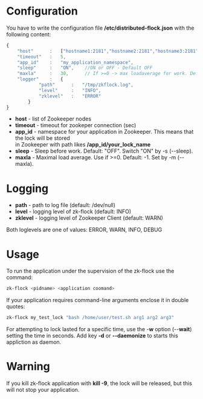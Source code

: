 Configuration
=============

You have to write the configuration file **/etc/distributed-flock.json** with the following content:
```js
{
    "host"      :   ["hostname1:2181","hostname2:2181","hostname3:2181"],
    "timeout"   :   5,
    "app_id"    :   "my_application_namespace",
    "sleep"     :   "ON",    //ON or OFF - Default OFF
    "maxla"     :   30,      // If >=0 -> max loadaverage for work. Default -1
    "logger"    :   {
            "path"      :   "/tmp/zkflock.log",
            "level"     :   "INFO",        
            "zklevel"   :   "ERROR"
        }
}
```
 * **host** - list of Zookeeper nodes
 * **timeout** - timeout for zookeper connection (sec)
 * **app_id** - namespace for your application in Zookeeper. This means that the lock will be stored  
                in Zookeeper with path likes **/app_id/your_lock_name**
 * **sleep** - Sleep before work. Default: "OFF". Switch "ON" by -s (--sleep).
 * **maxla** - Maximal load average. Use if >=0. Default: -1. Set by -m (--maxla).

Logging
=======

* **path** - path to log file (default: /dev/null)
* **level** - logging level of zk-flock (default: INFO)
* **zklevel** - logging level of Zookeeper Client (default: WARN)

Both loglevels are one of values: ERROR, WARN, INFO, DEBUG

Usage
=====

To run the application under the supervision of the zk-flock use the command:
```bash
zk-flock <pidname> <application coomand>
```

If your application requires command-line arguments enclose it in double quotes:
```bash
zk-flock my_test_lock "bash /home/user/test.sh arg1 arg2 arg3"
```

For attempting to lock lasted for a specific time, use the -**w** option (--**wait**) setting the time in seconds.
Add key **-d** or **--daemonize** to starts this appliction as daemon.

Warning
=======

If you kill zk-flock application with **kill -9**, the lock will be released, but this will not stop your application.
